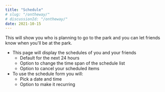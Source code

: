 ```yaml
---
title: "Schedule"
# slug: "/ontheway/"
# discussionId: "/ontheway/"
date: 2021-10-15
---
```

This will show you who is planning to go to the park and you can let friends know when you'll be at the park.

* This page will display the schedules of you and your friends
    * Default for the next 24 hours
    * Option to change the time span of the schedule list
    * Option to cancel your scheduled items
* To use the schedule form you will:
    * Pick a date and time
    * Option to make it recurring

    